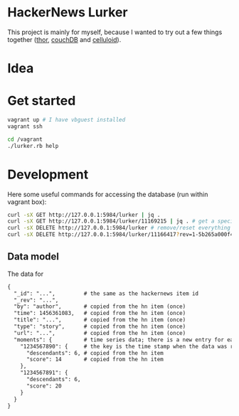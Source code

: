 # HackerNews Lurker

This project is mainly for myself, because I wanted to try out a few things together ([thor](http://whatisthor.com/), [couchDB](http://couchdb.apache.org/) and [celluloid](https://github.com/celluloid/celluloid/)).

# Idea

<!-- # For API see: https://github.com/HackerNews/API -->

# Get started

```bash
vagrant up # I have vbguest installed
vagrant ssh

cd /vagrant
./lurker.rb help
```

# Development

<!-- TODO notes about celloid -->
<!-- Threading is a good idea here. With a pool size of 35 the collection takes about 10 seconds. With no threading (sequential execution of each request), we take around 5 minutes. -->
<!-- # see http://www.rubydoc.info/github/couchrest/couchrest -->

Here some useful commands for accessing the database (run within vagrant box):

```bash
curl -sX GET http://127.0.0.1:5984/lurker | jq .
curl -sX GET http://127.0.0.1:5984/lurker/11169215 | jq . # get a specific item
curl -sX DELETE http://127.0.0.1:5984/lurker # remove/reset everything
curl -sX DELETE http://127.0.0.1:5984/lurker/11166417?rev=1-5b265a000f46be055057f84bfd1f6e3e # remove an individual item
```

## Data model

The data for 

```txt
{
  "_id": "...",         # the same as the hackernews item id
  "_rev": "...",
  "by": "author",       # copied from the hn item (once)
  "time": 1456361083,   # copied from the hn item (once)
  "title": "...",       # copied from the hn item (once)
  "type": "story",      # copied from the hn item (once)
  "url": "...",         # copied from the hn item (once)
  "moments": {          # time series data; there is a new entry for each call of collect
    "1234567890": {     # the key is the time stamp when the data was read (time of calling collect)
      "descendants": 6, # copied from the hn item
      "score": 14       # copied from the hn item
    },
    "1234567891": {
      "descendants": 6,
      "score": 20
    }
  }
}
```